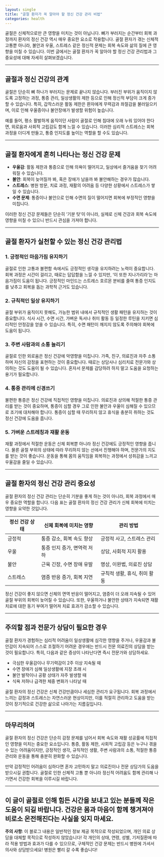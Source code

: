 ```yaml
---
layout: single
title: "골절 환자가 꼭 알아야 할 정신 건강 관리 비법"
categories: health
---
```

골절은 신체적으로만 큰 영향을 미치는 것이 아닙니다. 뼈가 부러지는 순간부터 회복 과정까지 환자의 정신 건강 역시 매우 중요한 요소로 작용합니다. 골절 환자가 겪는 신체적 고통뿐 아니라, 불안과 우울, 스트레스 같은 정신적 문제는 회복 속도와 삶의 질에 큰 영향을 미칠 수 있습니다. 이번 글에서는 골절 환자가 꼭 알아야 할 정신 건강 관리법과 그 중요성에 대해 자세히 살펴보겠습니다.

---

## 골절과 정신 건강의 관계

골절은 단순히 뼈 하나가 부러지는 문제로 끝나지 않습니다. 부러진 부위가 움직이지 않도록 고정하는 과정, 통증 관리, 일상생활의 제한 등으로 인해 정신적 부담이 크게 증가할 수 있습니다. 특히, 갑작스러운 활동 제한은 환자에게 무력감과 좌절감을 불러일으키며, 이로 인해 우울증이나 불안장애가 발생할 위험이 높습니다.

예를 들어, 평소 활발하게 움직이던 사람이 골절로 인해 침대에 오래 누워 있어야 한다면, 외로움과 사회적 고립감도 함께 느낄 수 있습니다. 이러한 심리적 스트레스는 회복 과정을 더디게 만들고, 통증 인지도를 높이는 역할을 할 수도 있습니다.

---

## 골절 환자에게 흔히 나타나는 정신 건강 문제

- **우울감**: 활동 제한과 통증으로 인해 의욕이 떨어지고, 일상에서 즐거움을 찾기 어려워질 수 있습니다.
- **불안**: 회복이 늦어질까 봐, 혹은 장애가 남을까 봐 불안해하는 경우가 많습니다.
- **스트레스**: 병원 방문, 치료 과정, 재활의 어려움 등 다양한 상황에서 스트레스가 쌓일 수 있습니다.
- **수면 문제**: 통증이나 불안으로 인해 수면의 질이 떨어지면 회복에 부정적인 영향을 미칩니다.

이러한 정신 건강 문제들은 단순히 ‘기분 탓’이 아니라, 실제로 신체 건강과 회복 속도에 영향을 미칠 수 있으니 반드시 관심을 가져야 합니다.

---

## 골절 환자가 실천할 수 있는 정신 건강 관리법

### 1. 긍정적인 마음가짐 유지하기

골절로 인한 고통과 불편함 속에서도 긍정적인 생각을 유지하려는 노력이 중요합니다. 회복 과정은 시간이 걸리고, 때로는 답답함을 느낄 수 있지만, ‘이 또한 지나가리라’는 마음가짐이 도움이 됩니다. 긍정적인 마인드는 스트레스 호르몬 분비를 줄여 통증 인지도를 낮추고 회복을 돕는 과학적 근거도 있습니다.

### 2. 규칙적인 일상 유지하기

골절 부위가 움직이지 못해도, 가능한 범위 내에서 규칙적인 생활 패턴을 유지하는 것이 중요합니다. 식사 시간, 수면 시간, 가벼운 독서나 취미 활동 등 일정한 루틴을 지키면 심리적인 안정감을 얻을 수 있습니다. 특히, 수면 패턴이 깨지지 않도록 주의해야 회복에 도움이 됩니다.

### 3. 주변 사람과의 소통 늘리기

골절로 인한 외로움은 정신 건강에 악영향을 미칩니다. 가족, 친구, 의료진과 자주 소통하며 자신의 감정을 표현하는 것이 중요합니다. 때로는 상담사나 심리치료 전문가와 상의하는 것도 도움이 될 수 있습니다. 혼자서 문제를 감당하려 하지 말고 도움을 요청하는 용기가 필요합니다.

### 4. 통증 관리에 신경쓰기

불편한 통증은 정신 건강에 직접적인 영향을 미칩니다. 의료진과 상의해 적절한 통증 관리를 받는 것이 중요하며, 통증이 심할 경우 그로 인한 불안과 우울이 심해질 수 있으므로 조기에 대처해야 합니다. 통증이 심할 때 무리하지 않고 휴식을 충분히 취하는 것도 정신 건강에 도움을 줍니다.

### 5. 가벼운 스트레칭과 재활 운동

재활 과정에서 적절한 운동은 신체 회복뿐 아니라 정신 건강에도 긍정적인 영향을 줍니다. 물론 골절 부위의 상태에 따라 무리하지 않는 선에서 진행해야 하며, 전문가의 지도를 받는 것이 좋습니다. 운동을 통해 몸의 움직임을 회복하는 과정에서 성취감을 느끼고 우울감을 줄일 수 있습니다.

---

## 골절 환자의 정신 건강 관리 중요성

골절 환자의 정신 건강 관리는 단순히 기분을 좋게 하는 것이 아니라, 회복 과정에서 매우 중요한 역할을 합니다. 다음 표는 골절 환자의 정신 건강 관리가 신체 회복에 미치는 영향을 요약한 것입니다.

| 정신 건강 상태 | 신체 회복에 미치는 영향          | 관리 방법                     |
|----------------|--------------------------------|-----------------------------|
| 긍정적         | 통증 감소, 회복 속도 향상       | 긍정적 사고, 스트레스 관리    |
| 우울           | 통증 인지 증가, 면역력 저하     | 상담, 사회적 지지 활용       |
| 불안           | 근육 긴장, 수면 장애 유발       | 명상, 이완법, 의료진 상담   |
| 스트레스       | 염증 반응 증가, 회복 지연       | 규칙적 생활, 휴식, 취미 활동 |

정신 건강이 좋지 않으면 신체의 면역 반응이 떨어지고, 염증이 더 오래 지속될 수 있어 골절 부위의 회복이 늦어질 수 있습니다. 또한, 우울하거나 불안한 상태가 지속되면 재활 치료에 대한 동기 부여가 떨어져 치료 효과가 감소할 수 있습니다.

---

## 주의할 점과 전문가 상담이 필요한 경우

골절 환자가 경험하는 심리적 어려움이 일상생활에 심각한 영향을 주거나, 우울감과 불안감이 지속되어 스스로 조절하기 어려운 경우에는 반드시 전문 의료진의 상담을 받는 것이 필요합니다. 특히, 다음과 같은 증상이 나타난다면 즉시 전문가와 상담하세요.

- 극심한 우울감이나 무기력감이 2주 이상 지속될 때
- 수면 장애가 심해 일상생활에 지장 초래 시
- 불안 발작이나 공황 상태가 자주 발생할 때
- 식욕 저하나 급격한 체중 변화가 나타날 때

골절 환자의 정신 건강은 신체 건강만큼이나 세심한 관리가 요구됩니다. 회복 과정에서 느끼는 감정과 스트레스는 자연스러운 현상이지만, 이를 적절히 관리하고 도움을 받는 것이 장기적으로 건강한 삶으로 나아가는 지름길입니다.

---

## 마무리하며

골절 환자의 정신 건강은 단순히 감정 문제를 넘어서 회복 속도와 재활 성공률에 직접적인 영향을 미치는 중요한 요소입니다. 통증, 활동 제한, 사회적 고립감 등은 누구나 겪을 수 있는 어려움이지만, 긍정적인 생각, 규칙적인 생활, 주변 사람과의 소통, 적절한 통증 관리와 운동을 통해 충분히 완화할 수 있습니다.

만약 감정적인 어려움이 심하다면 혼자 고민하지 말고 의료진이나 전문 상담가의 도움을 받으시길 권합니다. 골절로 인한 신체적 고통 뿐 아니라 정신적 어려움도 함께 관리해 나가면서 건강한 회복을 이루시길 바랍니다.

---

이 글이 골절로 인해 힘든 시간을 보내고 있는 분들께 작은 도움이 되길 바랍니다. 건강은 몸과 마음이 함께 챙겨져야 비로소 온전해진다는 사실을 잊지 마세요.
---

**주의 사항**: 이 블로그 내용은 일반적인 정보 제공 목적으로 작성되었으며, 개인 의료 상담을 대체할 목적으로 작성하지 않았습니다! 각 개인의 상태, 연령, 성별, 기저질환에 따라 적용 방법과 효과가 다를 수 있으므로, 구체적인 건강 문제는 반드시 병원에 가셔서 의사와 상담받으세요! 병원은 빨리 갈 수록 좋습니다!
